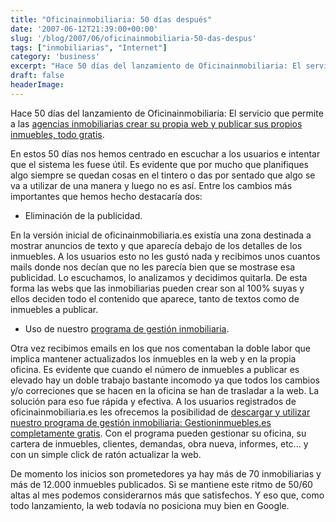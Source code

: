 ```yaml
---
title: "Oficinainmobiliaria: 50 días después"
date: '2007-06-12T21:39:00+00:00'
slug: '/blog/2007/06/oficinainmobiliaria-50-das-despus'
tags: ["inmobiliarias", "Internet"]
category: 'business'
excerpt: "Hace 50 días del lanzamiento de Oficinainmobiliaria: El servicio que permite a las [agencias inmobiliarias crear su propia web y publicar sus propios inmuebles, todo gratis]("
draft: false
headerImage:
---
```

Hace 50 días del lanzamiento de Oficinainmobiliaria: El servicio que permite a las [agencias inmobiliarias crear su propia web y publicar sus propios inmuebles, todo gratis](http://www.oficinainmobiliaria.es).

En estos 50 días nos hemos centrado en escuchar a los usuarios e intentar que el sistema les fuese útil. Es evidente que por mucho que planifiques algo siempre se quedan cosas en el tintero o das por sentado que algo se va a utilizar de una manera y luego no es así. Entre los cambios más importantes que hemos hecho destacaría dos:

- Eliminación de la publicidad.

En la versión inicial de oficinainmobiliaria.es existía una zona destinada a mostrar anuncios de texto y que aparecía debajo de los detalles de los inmuebles. A los usuarios esto no les gustó nada y recibimos unos cuantos mails donde nos decían que no les parecía bien que se mostrase esa publicidad. Lo escuchamos, lo analizamos y decidimos quitarla. De esta forma las webs que las inmobiliarias pueden crear son al 100% suyas y ellos deciden todo el contenido que aparece, tanto de textos como de inmuebles a publicar.

- Uso de nuestro [programa de gestión inmobiliaria](http://www.gestioninmuebles.es).

Otra vez recibimos emails en los que nos comentaban la doble labor que implica mantener actualizados los inmuebles en la web y en la propia oficina. Es evidente que cuando el número de inmuebles a publicar es elevado hay un doble trabajo bastante incomodo ya que todos los cambios y/o correciones que se hacen en la oficina se han de trasladar a la web. La solución para eso fue rápida y efectiva. A los usuarios registrados de oficinainmobiliaria.es les ofrecemos la posibilidad de [descargar y utilizar nuestro programa de gestión inmobiliaria: Gestioninmuebles.es completamente gratis](http://www.oficinainmobiliaria.es/index.php). Con el programa pueden gestionar su oficina, su cartera de inmuebles, clientes, demandas, obra nueva, informes, etc... y con un simple click de ratón actualizar la web.

De momento los inicios son prometedores ya hay más de 70 inmobiliarias y más de 12.000 inmuebles publicados. Si se mantiene este ritmo de 50/60 altas al mes podemos considerarnos más que satisfechos. Y eso que, como todo lanzamiento, la web todavía no posiciona muy bien en Google.

